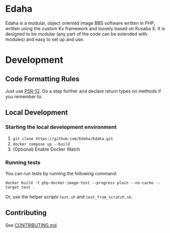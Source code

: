 
# Edaha
Edaha is a modular, object oriented image BBS software written in PHP, written using the custom Kx framework and loosely based on Kusaba X. It is designed to be modular (any part of the code can be extended with modules) and easy to set up and use. 

# Development

## Code Formatting Rules

Just use [PSR-12](https://www.php-fig.org/psr/psr-12/). Go a step further and declare return types on methods if you remember to. 

## Local Development

### Starting the local development environment

1. `git clone https://github.com/Edaha/Edaha.git`
2. `docker compose up --build`
3. (Optional) Enable Docker Watch

### Running tests

You can run tests by running the following command:

`docker build -t php-docker-image-test --progress plain --no-cache --target test .`

Or, use the helper scripts `test.sh` and `test_from_scratch.sh`.

## Contributing

See [CONTRIBUTING.md](./CONTRIBUTING.md).

